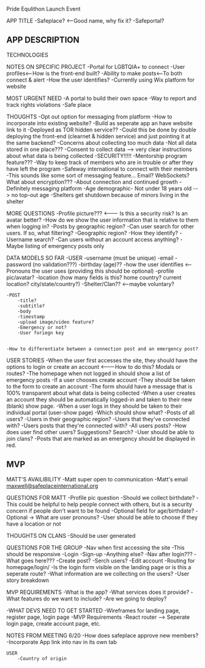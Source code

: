 Pride Equlithon Launch Event

APP TITLE
-Safeplace? <--Good name, why fix it?
-Safeportal?

APP DESCRIPTION
--

TECHNOLOGIES


NOTES ON SPECIFIC PROJECT
	-Portal for LGBTQIA+ to connect
	-User profiles<--How is the front-end built?
	-Ability to make posts<--To both connect & alert
	-How the user identifies?
	-Currently using Wix platform for website


MOST URGENT NEED
	-A portal to build their own space
	-Way to report and track rights violations
	-Safe place 


THOUGHTS
	-Opt out option for messaging from platform
	-How to incorporate into existing website?
		-Build as seperate app an have website link to it
	-Deployed as TOR hidden service??
		-Could this be done by double deploying the front-end (clearnet & hidden service) and just pointing it at the same backend?
	-Concerns about collecting too much data
		-Not all data stored in one place???
		-Consent to collect data --> very clear instructions about what data is being collected
	-SECURITY!!!!!
	-Mentorship program feature???
	-Way to keep track of members who are in trouble or after they have left the program
	-Safeway international to connect with their members
		-This sounds like some sort of messaging feature... Email? WebSockets? What about encryption???
	-About connection and continued growth
		-Definitely messaging platform
	-Age demographic- Not under 18 years old --> no top-out age
	-Shelters get shutdown because of minors living in the shelter


MORE QUESTIONS
	-Profile picture??? <--- Is this a security risk? Is an avatar better?
	-How do we show the user information that is relative to them when logging in?
		-Posts by geographic region?
		-Can user search for other users. If so, what filtering?
			-Geographic region?
			-How they identify?
			-Username search?
	-Can users without an account access anything?
		-Maybe listing of emergency posts only


DATA MODELS SO FAR
	-USER
		-username (must be unique)
		-email
		-password (no validation???)
		-birthday (age)??
		-how the user identifies <-- Pronouns the user uses (providing this should be optional)
		-profile pic/avatar?
		-location (how many fields is this? home country? current location? city/state/country?)
		-Shelter/Clan?? <--maybe voluntary?

	-POST
		-title?
		-subtitle?
		-body
		-timestamp
		-upload image/video feature?
		-Emergency or not?
		-User foriegn key


	-How to differentiate between a connection post and an emergency post?


USER STORIES
	-When the user first accesses the site, they should have the options to login or create an account <---How to do this? Modals or routes?
	-The homepage when not logged in should show a list of emergency posts
	-If a user chooses create account
		-They should be taken to the form to create an account
		-The form should have a message that is 100% transparent about what data is being collected
		-When a user creates an account they should be automatically logged-in and taken to their new (blank) show page.
	-When a user logs in they should be taken to their individual portal (user-show page)
		-Which should show what? 
			-Posts of all users? 
			-Users in their geographic region? 
			-Users that they've connected with? 
			-Users posts that they're connected with? 
			-All users posts?
	-How does user find other users? Suggestions? Search?
	-User should be able to join clans?
	-Posts that are marked as an emergency should be displayed in red.

MVP
--

MATT'S AVAILIBILITY
	-Matt super open to communication
	-Matt's email
		maxwell@safeplaceinternational.org

QUESTIONS FOR MATT
	-Profile pic question
	-Should we collect birthdate?
		-This could be helpful to help people connect with others, but is a security concern if people don't want to be found
		-Optional field for age/birthdate?
		-Optional -> What are user pronouns?
		-User should be able to choose if they have a location or not


THOUGHTS ON CLANS
	-Should be user generated



QUESTIONS FOR THE GROUP
	-Nav when first accessing the site
		-This should be responsive
		-Login
		-Sign-up
		-Anything else?
	-Nav after login???
		-What goes here???
		-Create post?
		-Serch users?
		-Edit account
	-Routing for homepage/login/
		-Is the login form visible on the landing page or is this a seperate route?
	-What information are we collecting on the users?
	-User story breakdown


MVP REQUIREMENTS
		-What is the app?
			-What services does it provide?
			-What features do we want to include?
		-Are we going to deploy?


-WHAT DEVS NEED TO GET STARTED
		-Wireframes for landing page, register page, login page
		-MVP Requirements
		-React router --> Seperate login page, create account page, etc.


NOTES FROM MEETING 6/20
	-How does safeplace approve new members?
	-Incorporate App link into nav in its own tab
	

	USER
		-Country of origin



